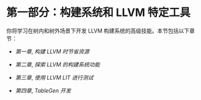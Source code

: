 # 第一部分：**构建系统和 LLVM 特定工具**

你将学习在树内和树外场景下开发 LLVM 构建系统的高级技能。本节包括以下章节：

+   *第一章*, *构建 LLVM 时节省资源*

+   *第二章*, *探索 LLVM 的构建系统功能*

+   *第三章*, *使用 LLVM LIT 进行测试*

+   *第四章*, *TableGen 开发*
